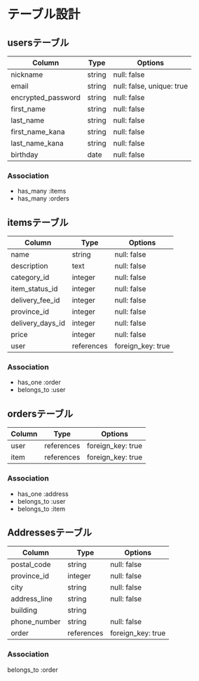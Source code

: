# テーブル設計

## usersテーブル

| Column             | Type   | Options                   |
| ------------------ | ------ | ------------------------- |
| nickname           | string | null: false               |
| email              | string | null: false, unique: true |
| encrypted_password | string | null: false               |
| first_name         | string | null: false               |
| last_name          | string | null: false               |
| first_name_kana    | string | null: false               |
| last_name_kana     | string | null: false               |
| birthday           | date   | null: false               |

### Association
- has_many :items
- has_many :orders


## itemsテーブル

| Column           | Type       | Options           |
| ---------------- | ---------- | ----------------- |
| name             | string     | null: false       |
| description      | text       | null: false       |
| category_id      | integer    | null: false       |
| item_status_id   | integer    | null: false       |
| delivery_fee_id  | integer    | null: false       |
| province_id      | integer    | null: false       |
| delivery_days_id | integer    | null: false       |
| price            | integer    | null: false       |
| user             | references | foreign_key: true |

### Association
- has_one :order
- belongs_to :user


## ordersテーブル

| Column | Type       | Options           |
| ------ | ---------- | ----------------- |
| user   | references | foreign_key: true |
| item   | references | foreign_key: true |

### Association
- has_one :address
- belongs_to :user
- belongs_to :item


## Addressesテーブル

| Column       | Type       | Options           |
| ------------ | ---------- | ----------------- |
| postal_code  | string     | null: false       |
| province_id  | integer    | null: false       |
| city         | string     | null: false       |
| address_line | string     | null: false       |
| building     | string     |                   |
| phone_number | string     | null: false       |
| order        | references | foreign_key: true |

### Association
belongs_to :order